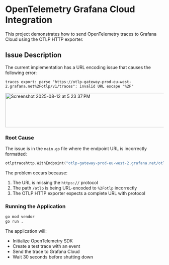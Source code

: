# OpenTelemetry Grafana Cloud Integration

This project demonstrates how to send OpenTelemetry traces to Grafana Cloud using the OTLP HTTP exporter.

## Issue Description

The current implementation has a URL encoding issue that causes the following error:

```
traces export: parse "https://otlp-gateway-prod-eu-west-2.grafana.net%2Fotlp/v1/traces": invalid URL escape "%2F"
```

<img width="958" height="109" alt="Screenshot 2025-08-12 at 5 23 37 PM" src="https://github.com/user-attachments/assets/ab269412-5c9f-42e4-a733-d2306e2ab13e" />


### Root Cause

The issue is in the `main.go` file where the endpoint URL is incorrectly formatted:

```go
otlptracehttp.WithEndpoint("otlp-gateway-prod-eu-west-2.grafana.net/otlp"),
```

The problem occurs because:
1. The URL is missing the `https://` protocol
2. The path `/otlp` is being URL-encoded to `%2Fotlp` incorrectly
3. The OTLP HTTP exporter expects a complete URL with protocol



### Running the Application

```bash
go mod vendor
go run .
```

The application will:
- Initialize OpenTelemetry SDK
- Create a test trace with an event
- Send the trace to Grafana Cloud
- Wait 30 seconds before shutting down
